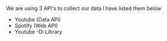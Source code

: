 We are using 3 API's to collect our data 
I have listed them below 

-   Youtube (Data API)
-   Spotify (Web API)
-   Youtube -Di Library 